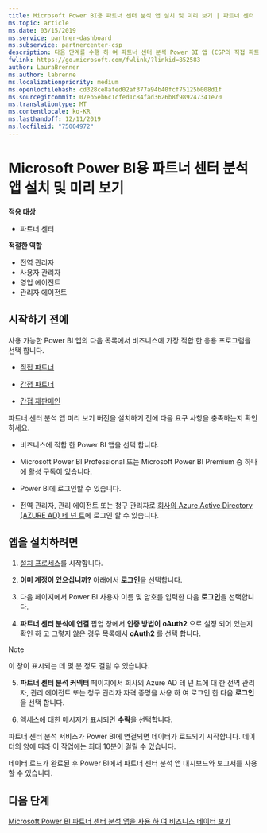 ```yaml
---
title: Microsoft Power BI용 파트너 센터 분석 앱 설치 및 미리 보기 | 파트너 센터
ms.topic: article
ms.date: 03/15/2019
ms.service: partner-dashboard
ms.subservice: partnercenter-csp
description: 다음 단계를 수행 하 여 파트너 센터 분석 Power BI 앱 (CSP의 직접 파트너)을 설치 하 고 미리 봅니다.
fwlink: https://go.microsoft.com/fwlink/?linkid=852583
author: LauraBrenner
ms.author: labrenne
ms.localizationpriority: medium
ms.openlocfilehash: cd328ce8afed02af377a94b40fcf75125b008d1f
ms.sourcegitcommit: 07eb5eb6c1cfed1c84fad3626b8f989247341e70
ms.translationtype: MT
ms.contentlocale: ko-KR
ms.lasthandoff: 12/11/2019
ms.locfileid: "75004972"
---
```

# <a name="install-and-preview-the-partner-center-analytics-app-for-microsoft-power-bi"></a>Microsoft Power BI용 파트너 센터 분석 앱 설치 및 미리 보기

**적용 대상**

- 파트너 센터

**적절한 역할**
-   전역 관리자
-   사용자 관리자
-   영업 에이전트
-   관리자 에이전트

## <a name="before-you-begin"></a>시작하기 전에

사용 가능한 Power BI 앱의 다음 목록에서 비즈니스에 가장 적합 한 응용 프로그램을 선택 합니다.
- [직접 파트너](https://app.powerbi.com/groups/me/getdata/services/direct-providers-partner-analytics)

- [간접 파트너](https://app.powerbi.com/groups/me/getdata/services/indirect-providers-partner-analytics)

- [간접 재판매인](https://app.powerbi.com/groups/me/getdata/services/indirect-seller-partner-analytics)

파트너 센터 분석 앱 미리 보기 버전을 설치하기 전에 다음 요구 사항을 충족하는지 확인하세요.

- 비즈니스에 적합 한 Power BI 앱을 선택 합니다.

- Microsoft Power BI Professional 또는 Microsoft Power BI Premium 중 하나에 활성 구독이 있습니다.

- Power BI에 로그인할 수 있습니다.

- 전역 관리자, 관리 에이전트 또는 청구 관리자로 [회사의 Azure Active Directory (AZURE AD) 테 넌 트](azure-active-directory-tenants-and-partner-center.md)에 로그인 할 수 있습니다.

## <a name="to-install-the-app"></a>앱을 설치하려면

1. [설치 프로세스](https://app.powerbi.com/getdata/services/partneranalytics?cpcode=PartnerCenterAnalytics&getDataForceConnect=true&alwaysPromptForContentProviderCreds=true)를 시작합니다.

2. **이미 계정이 있으십니까?** 아래에서 **로그인**을 선택합니다. 

3. 다음 페이지에서 Power BI 사용자 이름 및 암호를 입력한 다음 **로그인**을 선택합니다. 

4. **파트너 센터 분석에 연결** 팝업 창에서 **인증 방법이** **oAuth2** 으로 설정 되어 있는지 확인 하 고 그렇지 않은 경우 목록에서 **oAuth2** 를 선택 합니다. 

> [!NOTE]  
>  이 창이 표시되는 데 몇 분 정도 걸릴 수 있습니다.

5. **파트너 센터 분석 커넥터** 페이지에서 회사의 Azure AD 테 넌 트에 대 한 전역 관리자, 관리 에이전트 또는 청구 관리자 자격 증명을 사용 하 여 로그인 한 다음 **로그인**을 선택 합니다.
 
6. 액세스에 대한 메시지가 표시되면 **수락**을 선택합니다. 

파트너 센터 분석 서비스가 Power BI에 연결되면 데이터가 로드되기 시작합니다. 데이터의 양에 따라 이 작업에는 최대 10분이 걸릴 수 있습니다. 

데이터 로드가 완료된 후 Power BI에서 파트너 센터 분석 앱 대시보드와 보고서를 사용할 수 있습니다.

## <a name="next-steps"></a>다음 단계

[Microsoft Power BI 파트너 센터 분석 앱을 사용 하 여 비즈니스 데이터 보기](power-bi-app-for-direct-partners-use.md)
